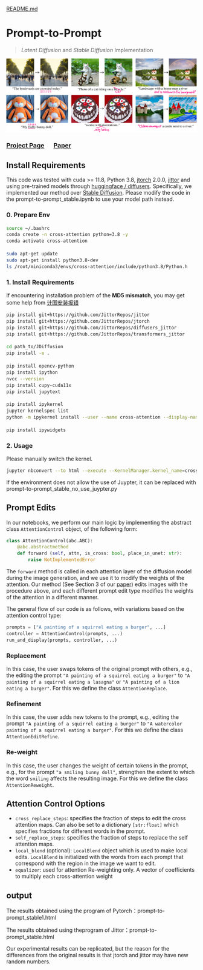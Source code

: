 [README.md](https://github.com/user-attachments/files/21600942/README.md)
# Prompt-to-Prompt

> *Latent Diffusion* and *Stable Diffusion* Implementation


![teaser](prompt-to-prompt-main-jittor/docs/teaser.png)
### [Project Page]([NJUST-wyx/20---prompt-to-prompt](https://github.com/NJUST-wyx/20---prompt-to-prompt))&ensp;&ensp;&ensp;[Paper](https://prompt-to-prompt.github.io/ptp_files/Prompt-to-Prompt_preprint.pdf)


## Install Requirements

This code was tested with cuda >= 11.8, Python 3.8, [jtorch](https://github.com/JittorRepos/jtorch) 2.0.0, [jittor](https://github.com/JittorRepos/jittor) and using pre-trained models through [huggingface / diffusers](https://github.com/JittorRepos/diffusers_jittor).
Specifically, we implemented our method over [Stable Diffusion](https://huggingface.co/CompVis/stable-diffusion-v1-4). Please modify the code in the  prompt-to-prompt_stable.ipynb to use your model path instead.

### 0. Prepare Env

```bash
source ~/.bashrc
conda create -n cross-attention python=3.8 -y
conda activate cross-attention

sudo apt-get update
sudo apt-get install python3.8-dev
ls /root/miniconda3/envs/cross-attention/include/python3.8/Python.h
```

### 1. Install Requirements

If encountering installation problem of the **MD5 mismatch**, you may get some help from [计图安装报错](https://discuss.jittor.org/t/topic/936)

```bash
pip install git+https://github.com/JittorRepos/jittor
pip install git+https://github.com/JittorRepos/jtorch
pip install git+https://github.com/JittorRepos/diffusers_jittor
pip install git+https://github.com/JittorRepos/transformers_jittor

cd path_to/JDiffusion
pip install -e .

pip install opencv-python
pip install ipython
nvcc --version
pip install cupy-cuda11x
pip install jupytext

pip install ipykernel
jupyter kernelspec list
python -m ipykernel install --user --name cross-attention --display-name "Python (cross-attention)"

pip install ipywidgets
```

### 2. Usage

Please manually switch the kernel.

```bash
jupyter nbconvert --to html --execute --KernelManager.kernel_name=cross-attention prompt-to-prompt_stable.ipynb
```

If the environment does not allow the use of Juypter, it can be replaced with prompt-to-prompt_stable_no_use_juypter.py

## Prompt Edits

In our notebooks, we perform our main logic by implementing the abstract class `AttentionControl` object, of the following form:

``` python
class AttentionControl(abc.ABC):
    @abc.abstractmethod
    def forward (self, attn, is_cross: bool, place_in_unet: str):
        raise NotImplementedError
```

The `forward` method is called in each attention layer of the diffusion model during the image generation, and we use it to modify the weights of the attention. Our method (See Section 3 of our [paper](https://arxiv.org/abs/2208.01626)) edits images with the procedure above, and  each different prompt edit type modifies the weights of the attention in a different manner.

The general flow of our code is as follows, with variations based on the attention control type:

``` python
prompts = ["A painting of a squirrel eating a burger", ...]
controller = AttentionControl(prompts, ...)
run_and_display(prompts, controller, ...)
```

### Replacement
In this case, the user swaps tokens of the original prompt with others, e.g., the editing the prompt `"A painting of a squirrel eating a burger"` to `"A painting of a squirrel eating a lasagna"` or `"A painting of a lion eating a burger"`. For this we define the class `AttentionReplace`.

### Refinement
In this case, the user adds new tokens to the prompt, e.g., editing the prompt `"A painting of a squirrel eating a burger"` to `"A watercolor painting of a squirrel eating a burger"`. For this we define the class `AttentionEditRefine`.

### Re-weight
In this case, the user changes the weight of certain tokens in the prompt, e.g., for the prompt `"a smiling bunny doll"`, strengthen the extent to which the word `smiling` affects the resulting image. For this we define the class `AttentionReweight`.


## Attention Control Options
 * `cross_replace_steps`: specifies the fraction of steps to edit the cross attention maps. Can also be set to a dictionary `[str:float]` which specifies fractions for different words in the prompt.
 * `self_replace_steps`: specifies the fraction of steps to replace the self attention maps.
 * `local_blend` (optional):  `LocalBlend` object which is used to make local edits. `LocalBlend` is initialized with the words from each prompt that correspond with the region in the image we want to edit.
 * `equalizer`: used for attention Re-weighting only. A vector of coefficients to multiply each cross-attention weight

## output

The results obtained using the program of Pytorch：prompt-to-prompt_stable1.html

The results obtained using theprogram of Jittor：prompt-to-prompt_stable.html

Our experimental results can be replicated, but the reason for the differences from the original results is that jtorch and jittor may have new random numbers.
